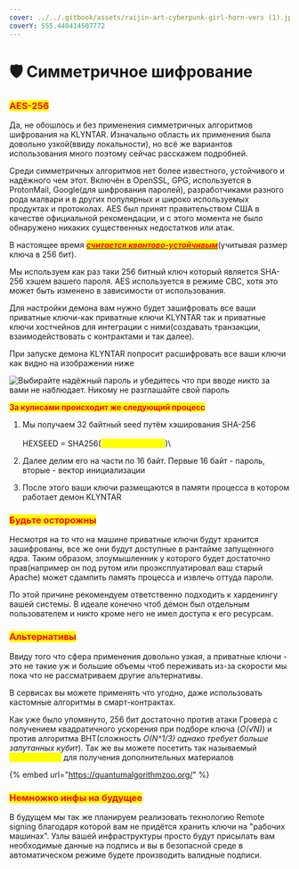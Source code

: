 ```yaml
---
cover: ../../.gitbook/assets/raijin-art-cyberpunk-girl-horn-vers (1).jpg
coverY: 555.440414507772
---
```


# 🛡 Симметричное шифрование

### <mark style="color:red;">AES-256</mark>

Да, не обошлось и без применения симметричных алгоритмов шифрования на KLYNTAR. Изначально область их применения была довольно узкой(ввиду локальности), но всё же вариантов использования много поэтому сейчас расскажем подробней.

Среди симметричных алгоритмов нет более известного, устойчивого и надёжного чем этот. Включён в OpenSSL, GPG, используется в ProtonMail, Google(для шифрования паролей), разработчиками разного рода малвари и в других популярных и широко используемых продуктах и протоколах. AES был принят правительством США в качестве официальной рекомендации, и с этого момента не было обнаружено никаких существенных недостатков или атак.

В настоящее время [_<mark style="color:red;">**считается квантово-устойчивым**</mark>_](https://cryptobook.nakov.com/quantum-safe-cryptography#quantum-safe-and-quantum-broken-crypto-algorithms)(учитывая размер ключа в 256 бит).

Мы используем как раз таки 256 битный ключ который является SHA-256 хэшем вашего пароля. AES используется в режиме CBC, хотя это может быть изменено в зависимости от использования.

Для настройки демона вам нужно будет зашифровать все ваши приватные ключи-как приватные ключи KLYNTAR так и приватные ключи хостчейнов для интеграции с ними(создавать транзакции, взаимодействовать с контрактами и так далее).

При запуске демона KLYNTAR попросит расшифровать все ваши ключи как видно на изображении ниже

![Выбирайте надёжный пароль и убедитесь что при вводе никто за вами не наблюдает. Никому не разглашайте свой пароль](../../.gitbook/assets/photo\_2022-07-05\_21-55-55.jpg)

<mark style="color:red;">**За кулисами происходит же следующий процесс**</mark>

1. Мы получаем 32 байтный seed путём хэширования SHA-256\
   \
   HEXSEED = SHA256(<mark style="color:yellow;">YOU\_PASSWORD</mark>)\

2. Далее делим его на части по 16 байт. Первые 16 байт - пароль, вторые - вектор инициализации
3. После этого ваши ключи размещаются в памяти процесса в котором работает демон KLYNTAR

### <mark style="color:red;">**Будьте осторожны**</mark>

Несмотря на то что на машине приватные ключи будут хранится зашифрованы, все же они будут доступные в рантайме запущенного ядра. Таким образом, злоумышленник у которого будет достаточно прав(например он под рутом или проэксплуатировал ваш старый Apache) может сдампить память процесса и извлечь оттуда пароли.

По этой причине рекомендуем ответственно подходить к харденингу вашей системы. В идеале конечно чтоб демон был отдельным пользователем и никто кроме него не имел доступа к его ресурсам.

### <mark style="color:red;">**Альтернативы**</mark>

Ввиду того что сфера применения довольно узкая, а приватные ключи - это не такие уж и большие объемы чтоб переживать из-за скорости мы пока что не рассматриваем другие альтернативы.

В сервисах вы можете применять что угодно, даже использовать кастомные алгоритмы в смарт-контрактах.

Как уже было упомянуто, 256 бит достаточно против атаки Гровера с получением квадратичного ускорения при подборе ключа (_O(√N)_) и против алгоритма BHT(сложность _O(N^1/3) однако требует больше запутанных кубит_). Так же вы можете посетить так называемый _<mark style="color:yellow;">**Quantum Zoo**</mark>_ для получения дополнительных материалов

{% embed url="https://quantumalgorithmzoo.org/" %}

### <mark style="color:red;">**Немножко инфы на будущее**</mark>

В будущем мы так же планируем реализовать технологию Remote signing благодаря которой вам не придётся хранить ключи на "рабочих машинах". Узлы вашей инфраструктуры просто будут присылать вам необходимые данные на подпись и вы в безопасной среде в автоматическом режиме будете производить валидные подписи.
